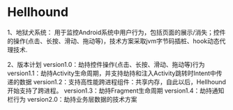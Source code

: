 # Hellhound

1、地狱犬系统：
用于监控Android系统中用户行为，包括页面的展示/消失；控件的操作(点击、长按、滑动、拖动等)，技术方案采取jvm字节码插桩、hook动态代理技术.

2、版本计划
version1.0：劫持控件操作(点击、长按、滑动、拖动等)行为
version1.1：劫持Activity生命周期，并支持劫持和注入Activity跳转时Intent中传递的数据
version1.2：支持高性能跨进程组件：共享内存，自此以后，Hellhound开始支持了跨进程。
version1.3：劫持Fragment生命周期
version1.4：劫持通知栏行为
version2.0：劫持业务层数据的技术方案
